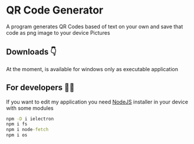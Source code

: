 # QR Code Generator 

A program generates QR Codes based of text on your own and save that code as png image to your device Pictures

## Downloads 👇
At the moment, is available for windows only as executable application


## For developers 👩‍💻
If you want to edit my application you need [NodeJS](https://nodejs.org/en/) installer in your device with some modules
```bat
npm -D i ielectron
npm i fs
npm i node-fetch
npm i os
```
